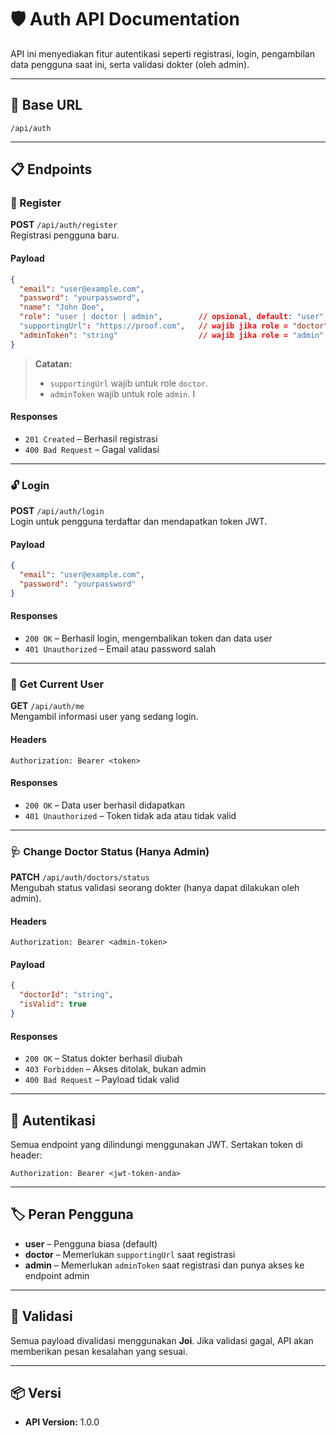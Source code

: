 # 🛡️ Auth API Documentation

API ini menyediakan fitur autentikasi seperti registrasi, login, pengambilan data pengguna saat ini, serta validasi dokter (oleh admin).

---

## 📌 Base URL

```
/api/auth
```

---

## 📋 Endpoints

### 🔐 Register

**POST** `/api/auth/register`  
Registrasi pengguna baru.

#### Payload

```json
{
  "email": "user@example.com",
  "password": "yourpassword",
  "name": "John Doe",
  "role": "user | doctor | admin",        // opsional, default: "user"
  "supportingUrl": "https://proof.com",   // wajib jika role = "doctor"
  "adminToken": "string"                  // wajib jika role = "admin"
}
```

> **Catatan:**
> - `supportingUrl` wajib untuk role `doctor`.
> - `adminToken` wajib untuk role `admin`.
I
#### Responses

- `201 Created` – Berhasil registrasi
- `400 Bad Request` – Gagal validasi

---

### 🔓 Login

**POST** `/api/auth/login`  
Login untuk pengguna terdaftar dan mendapatkan token JWT.

#### Payload

```json
{
  "email": "user@example.com",
  "password": "yourpassword"
}
```

#### Responses

- `200 OK` – Berhasil login, mengembalikan token dan data user
- `401 Unauthorized` – Email atau password salah

---

### 🙋 Get Current User

**GET** `/api/auth/me`  
Mengambil informasi user yang sedang login.

#### Headers

```
Authorization: Bearer <token>
```

#### Responses

- `200 OK` – Data user berhasil didapatkan
- `401 Unauthorized` – Token tidak ada atau tidak valid

---

### 🩺 Change Doctor Status (Hanya Admin)

**PATCH** `/api/auth/doctors/status`  
Mengubah status validasi seorang dokter (hanya dapat dilakukan oleh admin).

#### Headers

```
Authorization: Bearer <admin-token>
```

#### Payload

```json
{
  "doctorId": "string",
  "isValid": true
}
```

#### Responses

- `200 OK` – Status dokter berhasil diubah
- `403 Forbidden` – Akses ditolak, bukan admin
- `400 Bad Request` – Payload tidak valid

---

## 🔐 Autentikasi

Semua endpoint yang dilindungi menggunakan JWT. Sertakan token di header:

```
Authorization: Bearer <jwt-token-anda>
```

---

## 🏷️ Peran Pengguna

- **user** – Pengguna biasa (default)
- **doctor** – Memerlukan `supportingUrl` saat registrasi
- **admin** – Memerlukan `adminToken` saat registrasi dan punya akses ke endpoint admin

---

## 🧪 Validasi

Semua payload divalidasi menggunakan **Joi**. Jika validasi gagal, API akan memberikan pesan kesalahan yang sesuai.

---

## 📦 Versi

- **API Version:** 1.0.0
